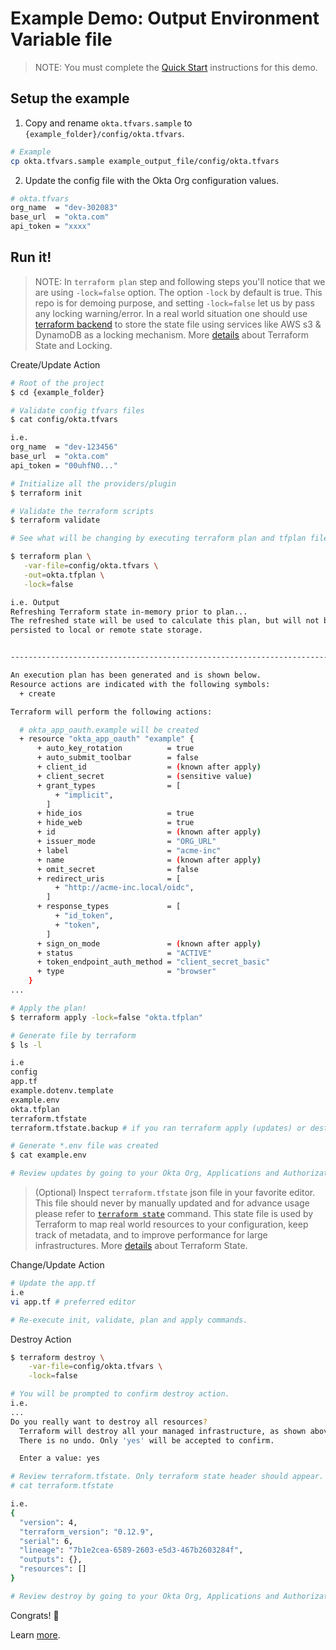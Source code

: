 # Example Demo: Output Environment Variable file

> NOTE: You must complete the [Quick Start](../README.md#quick-start) instructions for this demo.

## Setup the example

1. Copy and rename `okta.tfvars.sample` to `{example_folder}/config/okta.tfvars`.

```bash
# Example
cp okta.tfvars.sample example_output_file/config/okta.tfvars
```

2. Update the config file with the Okta Org configuration values.

```bash
# okta.tfvars
org_name  = "dev-302083"
base_url  = "okta.com"
api_token = "xxxx"
```

## Run it!

> NOTE: In `terraform plan` step and following steps you'll notice that we are using `-lock=false` option. The option `-lock` by default is true. This repo is for demoing purpose, and setting `-lock=false` let us by pass any locking warning/error. In a real world situation one should use [terraform backend](https://www.terraform.io/docs/backends/index.html) to store the state file using services like AWS s3 & DynamoDB as a locking mechanism. More [details](https://www.terraform.io/docs/state/locking.html) about Terraform State and Locking.

Create/Update Action

```bash
# Root of the project
$ cd {example_folder}

# Validate config tfvars files
$ cat config/okta.tfvars

i.e.
org_name  = "dev-123456"
base_url  = "okta.com"
api_token = "00uhfN0..."

# Initialize all the providers/plugin
$ terraform init

# Validate the terraform scripts
$ terraform validate

# See what will be changing by executing terraform plan and tfplan file. NOTE: In a real word situation option `-lock` default is true. Since this demo and local execute we need this flag to by pass terraforming locking warning/error.

$ terraform plan \
   -var-file=config/okta.tfvars \
   -out=okta.tfplan \
   -lock=false

i.e. Output
Refreshing Terraform state in-memory prior to plan...
The refreshed state will be used to calculate this plan, but will not be
persisted to local or remote state storage.


------------------------------------------------------------------------

An execution plan has been generated and is shown below.
Resource actions are indicated with the following symbols:
  + create

Terraform will perform the following actions:

  # okta_app_oauth.example will be created
  + resource "okta_app_oauth" "example" {
      + auto_key_rotation          = true
      + auto_submit_toolbar        = false
      + client_id                  = (known after apply)
      + client_secret              = (sensitive value)
      + grant_types                = [
          + "implicit",
        ]
      + hide_ios                   = true
      + hide_web                   = true
      + id                         = (known after apply)
      + issuer_mode                = "ORG_URL"
      + label                      = "acme-inc"
      + name                       = (known after apply)
      + omit_secret                = false
      + redirect_uris              = [
          + "http://acme-inc.local/oidc",
        ]
      + response_types             = [
          + "id_token",
          + "token",
        ]
      + sign_on_mode               = (known after apply)
      + status                     = "ACTIVE"
      + token_endpoint_auth_method = "client_secret_basic"
      + type                       = "browser"
    }
...

# Apply the plan!
$ terraform apply -lock=false "okta.tfplan"

# Generate file by terraform
$ ls -l

i.e
config
app.tf
example.dotenv.template
example.env
okta.tfplan
terraform.tfstate
terraform.tfstate.backup # if you ran terraform apply (updates) or destroy action.

# Generate *.env file was created
$ cat example.env

# Review updates by going to your Okta Org, Applications and Authorization Server screens.
```

> (Optional)
Inspect `terraform.tfstate` json file in your favorite editor. This file should never by manually updated and for advance usage please refer to [`terraform state`](https://www.terraform.io/docs/commands/state/index.html) command. This state file is used by Terraform to map real world resources to your configuration, keep track of metadata, and to improve performance for large infrastructures. More [details](https://www.terraform.io/docs/state/locking.html) about Terraform State.

Change/Update Action

```bash
# Update the app.tf
i.e
vi app.tf # preferred editor

# Re-execute init, validate, plan and apply commands.
```

Destroy Action

```bash
$ terraform destroy \
    -var-file=config/okta.tfvars \
    -lock=false

# You will be prompted to confirm destroy action.
i.e.
...
Do you really want to destroy all resources?
  Terraform will destroy all your managed infrastructure, as shown above.
  There is no undo. Only 'yes' will be accepted to confirm.

  Enter a value: yes

# Review terraform.tfstate. Only terraform state header should appear.
# cat terraform.tfstate

i.e.
{
  "version": 4,
  "terraform_version": "0.12.9",
  "serial": 6,
  "lineage": "7b1e2cea-6589-2603-e5d3-467b2603284f",
  "outputs": {},
  "resources": []
}

# Review destroy by going to your Okta Org, Applications and Authorization Server screens.
```

Congrats! :tada:

Learn [more](../README.md##more-information).
